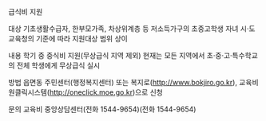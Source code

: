 급식비 지원

대상
기초생활수급자, 한부모가족, 차상위계층 등 저소득가구의 초중고학생 자녀
   시·도교육청의 기준에 따라 지원대상 범위 상이

내용
 학기 중 중식비 지원(무상급식 지역 제외)
   현재는 모든 지역에서 초·중·고·특수학교의 전체 학생에게 무상급식 실시

방법
 읍면동 주민센터(행정복지센터) 또는 복지로(http://www.bokjiro.go.kr), 교육비원클릭시스템(http://oneclick.moe.go.kr)으로 신청

문의
 교육비 중앙상담센터(전화 1544-9654)(전화 1544-9654)
